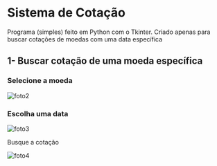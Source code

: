 # Sistema de Cotação
 Programa (simples) feito em Python com o Tkinter. Criado apenas para buscar cotações de moedas com uma data específica
 
 
 ## 1- Buscar cotação de uma moeda específica
 
 
 ### Selecione a moeda

![foto2](https://user-images.githubusercontent.com/99151447/156863451-2877998b-292b-4484-9ce3-185ed5e16067.png)
  
  
  
### Escolha uma data
    
![foto3](https://user-images.githubusercontent.com/99151447/156863518-40f741c8-0d07-4c2c-8538-3f001e3388d9.png)

  
  Busque a cotação
  
  ![foto4](https://user-images.githubusercontent.com/99151447/156864224-52f06aa6-047a-438b-a409-2a98c7ac6fdb.PNG)
